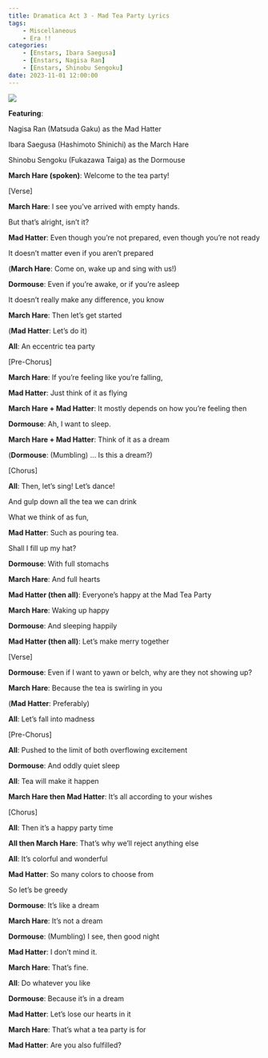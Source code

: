 ```yaml
---
title: Dramatica Act 3 - Mad Tea Party Lyrics
tags: 
    - Miscellaneous
    - Era !!
categories: 
    - [Enstars, Ibara Saegusa]
    - [Enstars, Nagisa Ran]
    - [Enstars, Shinobu Sengoku]
date: 2023-11-01 12:00:00
---
```

<img src="/images/SecondEra/Lyrics/tasej1wx.png">

**Featuring**:

Nagisa Ran (Matsuda Gaku) as the Mad Hatter

Ibara Saegusa (Hashimoto Shinichi) as the March Hare

Shinobu Sengoku (Fukazawa Taiga) as the Dormouse

<!-- more -->

**March Hare (spoken)**: Welcome to the tea party!

[Verse]

**March Hare**: I see you’ve arrived with empty hands.

But that’s alright, isn’t it?

**Mad Hatter**: Even though you’re not prepared, even though you’re not ready

It doesn’t matter even if you aren’t prepared

(**March Hare**: Come on, wake up and sing with us!)

**Dormouse**: Even if you’re awake, or if you’re asleep

It doesn’t really make any difference, you know

**March Hare**: Then let’s get started

(**Mad Hatter**: Let’s do it)

**All**: An eccentric tea party

[Pre-Chorus]

**March Hare**: If you’re feeling like you’re falling,

**Mad Hatter**: Just think of it as flying

**March Hare + Mad Hatter**: It mostly depends on how you’re feeling then

**Dormouse**: Ah, I want to sleep.

**March Hare + Mad Hatter**: Think of it as a dream

(**Dormouse**: (Mumbling) … Is this a dream?)

[Chorus]

**All**: Then, let’s sing! Let’s dance!

And gulp down all the tea we can drink

What we think of as fun,

**Mad Hatter**: Such as pouring tea.

Shall I fill up my hat?

**Dormouse**: With full stomachs

**March Hare**: And full hearts

**Mad Hatter (then all)**: Everyone’s happy at the Mad Tea Party

**March Hare**: Waking up happy

**Dormouse**: And sleeping happily

**Mad Hatter (then all)**: Let’s make merry together

[Verse]

**Dormouse**: Even if I want to yawn or belch, why are they not showing up?

**March Hare**: Because the tea is swirling in you

(**Mad Hatter**: Preferably)

**All**: Let’s fall into madness

[Pre-Chorus]

**All**: Pushed to the limit of both overflowing excitement

**Dormouse**: And oddly quiet sleep

**All**: Tea will make it happen

**March Hare then Mad Hatter**: It’s all according to your wishes

[Chorus]

**All**: Then it’s a happy party time

**All then March Hare**: That’s why we’ll reject anything else

**All**: It’s colorful and wonderful

**Mad Hatter**: So many colors to choose from

So let’s be greedy

**Dormouse**: It’s like a dream

**March Hare**: It’s not a dream

**Dormouse**: (Mumbling) I see, then good night

**Mad Hatter**: I don’t mind it.

**March Hare**: That’s fine.

**All**: Do whatever you like

**Dormouse**: Because it’s in a dream

**Mad Hatter**: Let’s lose our hearts in it

**March Hare**: That’s what a tea party is for

**Mad Hatter**: Are you also fulfilled?